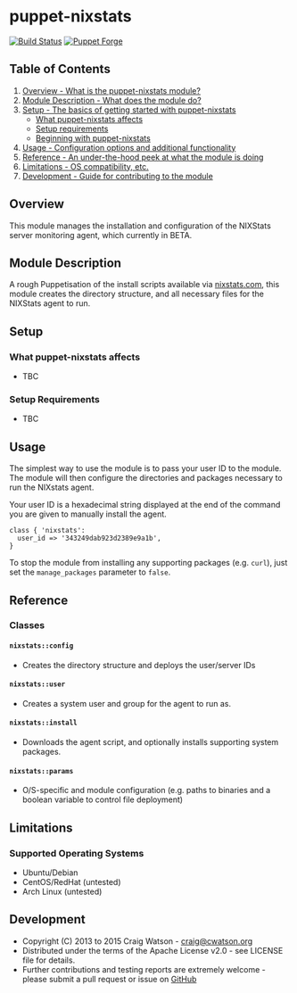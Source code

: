 # puppet-nixstats

[![Build Status](https://secure.travis-ci.org/craigwatson/puppet-nixstats.png?branch=master)](http://travis-ci.org/craigwatson/puppet-nixstats)
[![Puppet Forge](http://img.shields.io/puppetforge/v/CraigWatson1987/nixstats.svg)](https://forge.puppetlabs.com/CraigWatson1987/nixstats)

## Table of Contents

1. [Overview - What is the puppet-nixstats module?](#overview)
1. [Module Description - What does the module do?](#module-description)
1. [Setup - The basics of getting started with puppet-nixstats](#setup)
    * [What puppet-nixstats affects](#what-puppet-nixstats-affects)
    * [Setup requirements](#setup-requirements)
    * [Beginning with puppet-nixstats](#beginning-with-registry)
1. [Usage - Configuration options and additional functionality](#usage)
1. [Reference - An under-the-hood peek at what the module is doing](#reference)
1. [Limitations - OS compatibility, etc.](#limitations)
1. [Development - Guide for contributing to the module](#development)

## Overview

This module manages the installation and configuration of the NIXStats server monitoring agent, which currently in BETA.

## Module Description

A rough Puppetisation of the install scripts available via [nixstats.com](https://nixstats.com), this module creates the directory structure, and all necessary files for the NIXStats agent to run.

## Setup

### What puppet-nixstats affects
  * TBC

### Setup Requirements
  * TBC

## Usage

The simplest way to use the module is to pass your user ID to the module. The module will then configure the directories and packages necessary to run the NIXstats agent.

Your user ID is a hexadecimal string displayed at the end of the command you are given to manually install the agent.

    class { 'nixstats':
      user_id => '343249dab923d2389e9a1b',
    }

To stop the module from installing any supporting packages (e.g. `curl`), just set the `manage_packages` parameter to `false`.

## Reference

### Classes

#### `nixstats::config`

  * Creates the directory structure and deploys the user/server IDs

#### `nixstats::user`

  * Creates a system user and group for the agent to run as.

#### `nixstats::install`

  * Downloads the agent script, and optionally installs supporting system packages.

#### `nixstats::params`

  * O/S-specific and module configuration (e.g. paths to binaries and a boolean variable to control file deployment)

## Limitations

### Supported Operating Systems

* Ubuntu/Debian
* CentOS/RedHat (untested)
* Arch Linux (untested)

## Development

* Copyright (C) 2013 to 2015 Craig Watson - <craig@cwatson.org>
* Distributed under the terms of the Apache License v2.0 - see LICENSE file for details.
* Further contributions and testing reports are extremely welcome - please submit a pull request or issue on [GitHub](https://github.com/craigwatson/puppet-nixstats)
